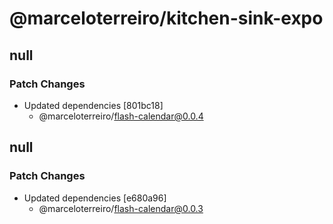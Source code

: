 # @marceloterreiro/kitchen-sink-expo

## null

### Patch Changes

- Updated dependencies [801bc18]
  - @marceloterreiro/flash-calendar@0.0.4

## null

### Patch Changes

- Updated dependencies [e680a96]
  - @marceloterreiro/flash-calendar@0.0.3
